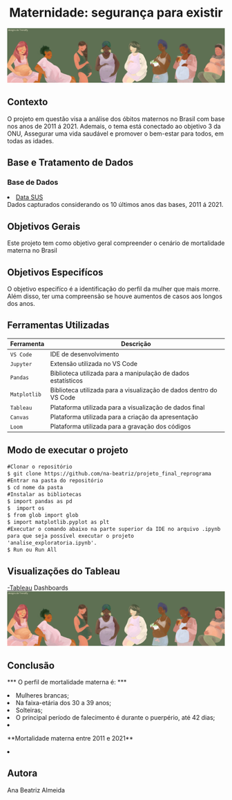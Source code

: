 <h1 align="center">Maternidade: segurança para existir</h1>

<p align="center">
<img src="./img/capa_md.png"/>
</p>

<h2> Contexto </h2>
<p> 
O projeto em questão visa a análise dos óbitos maternos no Brasil com base nos anos de 2011 á 2021. Ademais, o tema está conectado ao objetivo 3 da ONU, Assegurar uma vida saudável e promover o bem-estar para todos, em todas as idades.
</p>

<h2> Base e Tratamento de Dados </h2>
<h3> Base de Dados </h3>
<p> 
  <a href=“http://tabnet.datasus.gov.br/cgi/tabcgi.exe?sim/cnv/mat10uf.def“><li>Data SUS</li></a>
  Dados capturados considerando os 10 últimos anos das bases, 2011 á 2021.
</p>

<h2> Objetivos Gerais </h2>
<p> 
  Este projeto tem como objetivo geral compreender o cenário de mortalidade materna no Brasil
</p>

<h2> Objetivos Especifícos </h2>
<p> 
O objetivo especifíco é a identificação do perfil da mulher que mais morre. Além disso, ter uma compreensão se houve aumentos de casos aos longos dos anos.
</p>

<h2> Ferramentas Utilizadas </h2>

| Ferramenta | Descrição |
| --- | --- |
| `VS Code` | IDE de desenvolvimento |
| `Jupyter` | Extensão utilizada no VS Code |
| `Pandas` | Biblioteca utilizada para a manipulação de dados estatísticos |
| `Matplotlib` | Biblioteca utilizada para a visualização de dados dentro do VS Code |
| `Tableau` | Plataforma utilizada para a visualização de dados final |
| `Canvas` | Plataforma utilizada para a criação da apresentação |
| `Loom` | Plataforma utilizada para a gravação dos códigos |

<h2> Modo de executar o projeto </h2>

```
#Clonar o repositório 
$ git clone https://github.com/na-beatriz/projeto_final_reprograma
#Entrar na pasta do repositório 
$ cd nome da pasta
#Instalar as bibliotecas
$ import pandas as pd
$  import os
$ from glob import glob
$ import matplotlib.pyplot as plt
#Executar o comando abaixo na parte superior da IDE no arquivo .ipynb para que seja possível executar o projeto 'analise_exploratoria.ipynb'.
$ Run ou Run All
```

<h2> Visualizações do Tableau </h2>
<p> 
<a href=“http://tabnet.datasus.gov.br/cgi/tabcgi.exe?sim/cnv/mat10uf.def“>-Tableau</a>
Dashboards
<img src="./img/capa_md.png"/>
</p>

<h2> Conclusão </h2>
<p> 
*** O perfil de mortalidade materna é: ***
<li>Mulheres brancas;</li>
<li>Na faixa-etária dos 30 a 39 anos;</li>
<li>Solteiras;</li>
<li>O principal período de falecimento é durante o puerpério, até 42 dias;</li>
<li></li>
</p>
<p>
**Mortalidade materna entre 2011 e 2021**
<li>
  
</li>
</p>
<h2> Autora </h2>
Ana Beatriz Almeida
